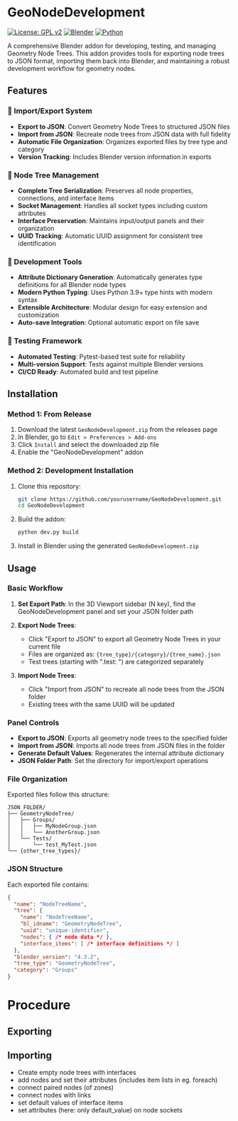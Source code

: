 # GeoNodeDevelopment

[![License: GPL v2](https://img.shields.io/badge/License-GPL%20v2-blue.svg)](https://www.gnu.org/licenses/old-licenses/gpl-2.0.en.html)
[![Blender](https://img.shields.io/badge/Blender-4.3%2B-orange.svg)](https://www.blender.org/)
[![Python](https://img.shields.io/badge/Python-3.11%2B-green.svg)](https://www.python.org/)

A comprehensive Blender addon for developing, testing, and managing Geometry Node Trees. This addon provides tools for exporting node trees to JSON format, importing them back into Blender, and maintaining a robust development workflow for geometry nodes.

## Features

### 🔄 Import/Export System
- **Export to JSON**: Convert Geometry Node Trees to structured JSON files
- **Import from JSON**: Recreate node trees from JSON data with full fidelity
- **Automatic File Organization**: Organizes exported files by tree type and category
- **Version Tracking**: Includes Blender version information in exports

### 🧩 Node Tree Management
- **Complete Tree Serialization**: Preserves all node properties, connections, and interface items
- **Socket Management**: Handles all socket types including custom attributes
- **Interface Preservation**: Maintains input/output panels and their organization
- **UUID Tracking**: Automatic UUID assignment for consistent tree identification

### 🔧 Development Tools
- **Attribute Dictionary Generation**: Automatically generates type definitions for all Blender node types
- **Modern Python Typing**: Uses Python 3.9+ type hints with modern syntax
- **Extensible Architecture**: Modular design for easy extension and customization
- **Auto-save Integration**: Optional automatic export on file save

### 🧪 Testing Framework
- **Automated Testing**: Pytest-based test suite for reliability
- **Multi-version Support**: Tests against multiple Blender versions
- **CI/CD Ready**: Automated build and test pipeline

## Installation

### Method 1: From Release
1. Download the latest `GeoNodeDevelopment.zip` from the releases page
2. In Blender, go to `Edit > Preferences > Add-ons`
3. Click `Install` and select the downloaded zip file
4. Enable the "GeoNodeDevelopment" addon

### Method 2: Development Installation
1. Clone this repository:
   ```bash
   git clone https://github.com/yourusername/GeoNodeDevelopment.git
   cd GeoNodeDevelopment
   ```

2. Build the addon:
   ```bash
   python dev.py build
   ```

3. Install in Blender using the generated `GeoNodeDevelopment.zip`

## Usage

### Basic Workflow

1. **Set Export Path**: In the 3D Viewport sidebar (N key), find the GeoNodeDevelopment panel and set your JSON folder path

2. **Export Node Trees**:
   - Click "Export to JSON" to export all Geometry Node Trees in your current file
   - Files are organized as: `{tree_type}/{category}/{tree_name}.json`
   - Test trees (starting with ".test: ") are categorized separately

3. **Import Node Trees**:
   - Click "Import from JSON" to recreate all node trees from the JSON folder
   - Existing trees with the same UUID will be updated

### Panel Controls

- **Export to JSON**: Exports all geometry node trees to the specified folder
- **Import from JSON**: Imports all node trees from JSON files in the folder
- **Generate Default Values**: Regenerates the internal attribute dictionary
- **JSON Folder Path**: Set the directory for import/export operations

### File Organization

Exported files follow this structure:
```
JSON_FOLDER/
├── GeometryNodeTree/
│   ├── Groups/
│   │   ├── MyNodeGroup.json
│   │   └── AnotherGroup.json
│   └── Tests/
│       └── test_MyTest.json
└── {other_tree_types}/
```

### JSON Structure

Each exported file contains:
```json
{
  "name": "NodeTreeName",
  "tree": {
    "name": "NodeTreeName",
    "bl_idname": "GeometryNodeTree",
    "uuid": "unique-identifier",
    "nodes": { /* node data */ },
    "interface_items": [ /* interface definitions */ ]
  },
  "blender_version": "4.3.2",
  "tree_type": "GeometryNodeTree",
  "category": "Groups"
}
```


# Procedure
## Exporting
## Importing
- Create empty node trees with interfaces
- add nodes and set their attributes (includes item lists in eg. foreach)
- connect paired nodes (of zones)
- connect nodes with links
- set default values of interface items
- set attributes (here: only default_value) on node sockets